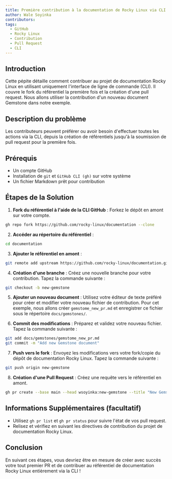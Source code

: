 ```yaml
---
title: Première contribution à la documentation de Rocky Linux via CLI
author: Wale Soyinka
contributors:
tags:
  - GitHub
  - Rocky Linux
  - Contribution
  - Pull Request
  - CLI
---
```


## Introduction

Cette pépite détaille comment contribuer au projet de documentation Rocky Linux en utilisant uniquement l'interface de ligne de commande (CLI). Il couvre le fork du référentiel la première fois et la création d'une pull request.
Nous allons utiliser la contribution d'un nouveau document Gemstone dans notre exemple.

## Description du problème

Les contributeurs peuvent préférer ou avoir besoin d'effectuer toutes les actions via la CLI, depuis la création de référentiels jusqu'à la soumission de pull request pour la première fois.

## Prérequis

- Un compte GitHub
- Installation de `git` et `GitHub CLI (gh)` sur votre système
- Un fichier Markdown prêt pour contribution

## Étapes de la Solution

1. **Fork du référentiel à l'aide de la CLI GitHub** :
  Forkez le dépôt en amont sur votre compte.

  ```bash
  gh repo fork https://github.com/rocky-linux/documentation --clone
  ```

2. **Accéder au répertoire du référentiel** :

  ```bash
  cd documentation
  ```

3. **Ajouter le référentiel en amont** :

  ```bash
  git remote add upstream https://github.com/rocky-linux/documentation.git
  ```

4. **Création d'une branche** :
  Créez une nouvelle branche pour votre contribution. Tapez la commande suivante :

  ```bash
  git checkout -b new-gemstone
  ```

5. **Ajouter un nouveau document** :
  Utilisez votre éditeur de texte préféré pour créer et modifier votre nouveau fichier de contribution.
  Pour cet exemple, nous allons créer `gemstome_new_pr.md` et enregistrer ce fichier sous le répertoire `docs/gemstones/`.

6. **Commit des modifications** :
  Préparez et validez votre nouveau fichier. Tapez la commande suivante :

  ```bash
  git add docs/gemstones/gemstome_new_pr.md
  git commit -m "Add new Gemstone document"
  ```

7. **Push vers le fork** :
  Envoyez les modifications vers votre fork/copie du dépôt de documentation Rocky Linux. Tapez la commande suivante :

  ```bash
  git push origin new-gemstone
  ```

8. **Création d'une Pull Request** :
  Créez une requête vers le référentiel en amont.

  ```bash
  gh pr create --base main --head wsoyinka:new-gemstone --title "New Gemstone: Creating PRs via CLI" --body "Guide on how to contribute to documentation using CLI"
  ```

## Informations Supplémentaires (facultatif)

- Utilisez `gh pr list` et `gh pr status` pour suivre l'état de vos pull request.
- Relisez et vérifiez en suivant les directives de contribution du projet de documentation Rocky Linux.

## Conclusion

En suivant ces étapes, vous devriez être en mesure de créer avec succès votre tout premier PR et de contribuer au référentiel de documentation Rocky Linux entièrement via la CLI !
